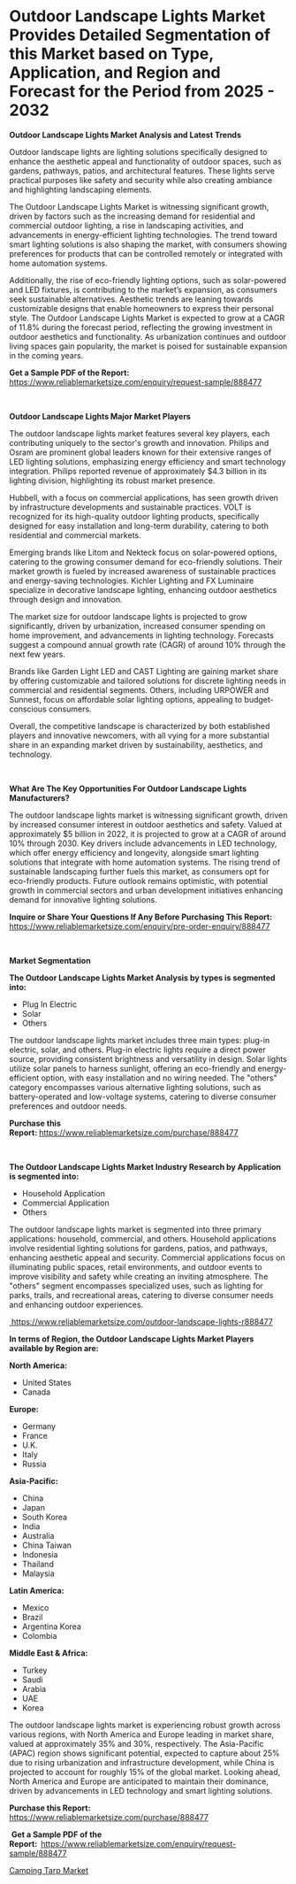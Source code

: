 <p><h1>Outdoor Landscape Lights Market Provides Detailed Segmentation of this Market based on Type, Application, and Region and Forecast for the Period from 2025 - 2032</h1></p><p><strong>Outdoor Landscape Lights Market Analysis and Latest Trends</strong></p>
<p><p>Outdoor landscape lights are lighting solutions specifically designed to enhance the aesthetic appeal and functionality of outdoor spaces, such as gardens, pathways, patios, and architectural features. These lights serve practical purposes like safety and security while also creating ambiance and highlighting landscaping elements.</p><p>The Outdoor Landscape Lights Market is witnessing significant growth, driven by factors such as the increasing demand for residential and commercial outdoor lighting, a rise in landscaping activities, and advancements in energy-efficient lighting technologies. The trend toward smart lighting solutions is also shaping the market, with consumers showing preferences for products that can be controlled remotely or integrated with home automation systems.</p><p>Additionally, the rise of eco-friendly lighting options, such as solar-powered and LED fixtures, is contributing to the market’s expansion, as consumers seek sustainable alternatives. Aesthetic trends are leaning towards customizable designs that enable homeowners to express their personal style. The Outdoor Landscape Lights Market is expected to grow at a CAGR of 11.8% during the forecast period, reflecting the growing investment in outdoor aesthetics and functionality. As urbanization continues and outdoor living spaces gain popularity, the market is poised for sustainable expansion in the coming years.</p></p>
<p><strong>Get a Sample PDF of the Report:&nbsp;</strong> <a href="https://www.reliablemarketsize.com/enquiry/request-sample/888477?utm_campaign=3168&utm_medium=2&utm_source=Github&utm_content=ia&utm_term=04042025&utm_id=outdoor-landscape-lights">https://www.reliablemarketsize.com/enquiry/request-sample/888477</a></p>
<p>&nbsp;</p>
<p><strong>Outdoor Landscape Lights Major Market Players</strong></p>
<p><p>The outdoor landscape lights market features several key players, each contributing uniquely to the sector's growth and innovation. Philips and Osram are prominent global leaders known for their extensive ranges of LED lighting solutions, emphasizing energy efficiency and smart technology integration. Philips reported revenue of approximately $4.3 billion in its lighting division, highlighting its robust market presence.</p><p>Hubbell, with a focus on commercial applications, has seen growth driven by infrastructure developments and sustainable practices. VOLT is recognized for its high-quality outdoor lighting products, specifically designed for easy installation and long-term durability, catering to both residential and commercial markets.</p><p>Emerging brands like Litom and Nekteck focus on solar-powered options, catering to the growing consumer demand for eco-friendly solutions. Their market growth is fueled by increased awareness of sustainable practices and energy-saving technologies. Kichler Lighting and FX Luminaire specialize in decorative landscape lighting, enhancing outdoor aesthetics through design and innovation.</p><p>The market size for outdoor landscape lights is projected to grow significantly, driven by urbanization, increased consumer spending on home improvement, and advancements in lighting technology. Forecasts suggest a compound annual growth rate (CAGR) of around 10% through the next few years.</p><p>Brands like Garden Light LED and CAST Lighting are gaining market share by offering customizable and tailored solutions for discrete lighting needs in commercial and residential segments. Others, including URPOWER and Sunnest, focus on affordable solar lighting options, appealing to budget-conscious consumers.</p><p>Overall, the competitive landscape is characterized by both established players and innovative newcomers, with all vying for a more substantial share in an expanding market driven by sustainability, aesthetics, and technology.</p></p>
<p>&nbsp;</p>
<p><strong>What Are The Key Opportunities For Outdoor Landscape Lights Manufacturers?</strong></p>
<p><p>The outdoor landscape lights market is witnessing significant growth, driven by increased consumer interest in outdoor aesthetics and safety. Valued at approximately $5 billion in 2022, it is projected to grow at a CAGR of around 10% through 2030. Key drivers include advancements in LED technology, which offer energy efficiency and longevity, alongside smart lighting solutions that integrate with home automation systems. The rising trend of sustainable landscaping further fuels this market, as consumers opt for eco-friendly products. Future outlook remains optimistic, with potential growth in commercial sectors and urban development initiatives enhancing demand for innovative lighting solutions.</p></p>
<p><strong>Inquire or Share Your Questions If Any Before Purchasing This Report:</strong> <a href="https://www.reliablemarketsize.com/enquiry/pre-order-enquiry/888477?utm_campaign=3168&utm_medium=2&utm_source=Github&utm_content=ia&utm_term=04042025&utm_id=outdoor-landscape-lights">https://www.reliablemarketsize.com/enquiry/pre-order-enquiry/888477</a></p>
<p>&nbsp;</p>
<p><strong>Market Segmentation</strong></p>
<p><strong>The Outdoor Landscape Lights Market Analysis by types is segmented into:</strong></p>
<p><ul><li>Plug In Electric</li><li>Solar</li><li>Others</li></ul></p>
<p><p>The outdoor landscape lights market includes three main types: plug-in electric, solar, and others. Plug-in electric lights require a direct power source, providing consistent brightness and versatility in design. Solar lights utilize solar panels to harness sunlight, offering an eco-friendly and energy-efficient option, with easy installation and no wiring needed. The "others" category encompasses various alternative lighting solutions, such as battery-operated and low-voltage systems, catering to diverse consumer preferences and outdoor needs.</p></p>
<p><strong>Purchase this Report:&nbsp;</strong><a href="https://www.reliablemarketsize.com/purchase/888477?utm_campaign=3168&utm_medium=2&utm_source=Github&utm_content=ia&utm_term=04042025&utm_id=outdoor-landscape-lights">https://www.reliablemarketsize.com/purchase/888477</a></p>
<p>&nbsp;</p>
<p><strong>The Outdoor Landscape Lights Market Industry Research by Application is segmented into:</strong></p>
<p><ul><li>Household Application</li><li>Commercial Application</li><li>Others</li></ul></p>
<p><p>The outdoor landscape lights market is segmented into three primary applications: household, commercial, and others. Household applications involve residential lighting solutions for gardens, patios, and pathways, enhancing aesthetic appeal and security. Commercial applications focus on illuminating public spaces, retail environments, and outdoor events to improve visibility and safety while creating an inviting atmosphere. The "others" segment encompasses specialized uses, such as lighting for parks, trails, and recreational areas, catering to diverse consumer needs and enhancing outdoor experiences.</p></p>
<p><a href="https://www.reliablemarketsize.com/outdoor-landscape-lights-r888477?utm_campaign=3168&utm_medium=2&utm_source=Github&utm_content=ia&utm_term=04042025&utm_id=outdoor-landscape-lights">&nbsp;https://www.reliablemarketsize.com/outdoor-landscape-lights-r888477</a></p>
<p><strong>In terms of Region, the Outdoor Landscape Lights Market Players available by Region are:</strong></p>
<p>
    <p> <strong> North America: </strong>
        <ul>
            <li>United States</li>
            <li>Canada</li>
        </ul>
        </p> 
    <p> <strong> Europe: </strong>
        <ul>
            <li>Germany</li>
            <li>France</li>
            <li>U.K.</li>
            <li>Italy</li>
            <li>Russia</li>
        </ul>
        </p> 
    <p> <strong> Asia-Pacific: </strong>
        <ul>
            <li>China</li>
            <li>Japan</li>
            <li>South Korea</li>
            <li>India</li>
            <li>Australia</li>
            <li>China Taiwan</li>
            <li>Indonesia</li>
            <li>Thailand</li>
            <li>Malaysia</li>
        </ul>
        </p> 
    <p> <strong> Latin America: </strong>
        <ul>
            <li>Mexico</li>
            <li>Brazil</li>
            <li>Argentina Korea</li>
            <li>Colombia</li>
        </ul>
        </p> 
    <p> <strong> Middle East & Africa: </strong>
        <ul>
            <li>Turkey</li>
            <li>Saudi</li>
            <li>Arabia</li>
            <li>UAE</li>
            <li>Korea</li>
        </ul>
    </p>
    </p>
<p><p>The outdoor landscape lights market is experiencing robust growth across various regions, with North America and Europe leading in market share, valued at approximately 35% and 30%, respectively. The Asia-Pacific (APAC) region shows significant potential, expected to capture about 25% due to rising urbanization and infrastructure development, while China is projected to account for roughly 15% of the global market. Looking ahead, North America and Europe are anticipated to maintain their dominance, driven by advancements in LED technology and smart lighting solutions.</p></p>
<p><strong>Purchase this Report: </strong><a href="https://www.reliablemarketsize.com/purchase/888477?utm_campaign=3168&utm_medium=2&utm_source=Github&utm_content=ia&utm_term=04042025&utm_id=outdoor-landscape-lights">https://www.reliablemarketsize.com/purchase/888477</a></p>
<p>&nbsp;<strong>Get a Sample PDF of the Report:&nbsp;&nbsp;</strong><a href="https://www.reliablemarketsize.com/enquiry/request-sample/888477?utm_campaign=3168&utm_medium=2&utm_source=Github&utm_content=ia&utm_term=04042025&utm_id=outdoor-landscape-lights">https://www.reliablemarketsize.com/enquiry/request-sample/888477</a></p>
<p><strong></strong></p>
<p><p><a href="https://github.com/supicweg/Market-Research-Report-List-1/blob/main/camping-tarp-market.md?utm_campaign=3168&utm_medium=2&utm_source=Github&utm_content=ia&utm_term=04042025&utm_id=outdoor-landscape-lights">Camping Tarp Market</a></p></p>